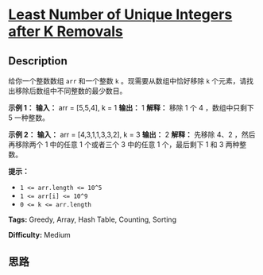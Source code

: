 # [Least Number of Unique Integers after K Removals][title]

## Description

给你一个整数数组 `arr` 和一个整数 `k` 。现需要从数组中恰好移除 `k` 个元素，请找出移除后数组中不同整数的最少数目。



**示例 1：**
            **输入：** arr = [5,5,4], k = 1    **输出：** 1    **解释：** 移除 1 个 4 ，数组中只剩下 5 一种整数。    

**示例 2：**
            **输入：** arr = [4,3,1,1,3,3,2], k = 3    **输出：** 2    **解释：** 先移除 4、2 ，然后再移除两个 1 中的任意 1 个或者三个 3 中的任意 1 个，最后剩下 1 和 3 两种整数。



**提示：**

  * `1 <= arr.length <= 10^5`
  * `1 <= arr[i] <= 10^9`
  * `0 <= k <= arr.length`


**Tags:** Greedy, Array, Hash Table, Counting, Sorting

**Difficulty:** Medium

## 思路

[title]: https://leetcode-cn.com/problems/least-number-of-unique-integers-after-k-removals
